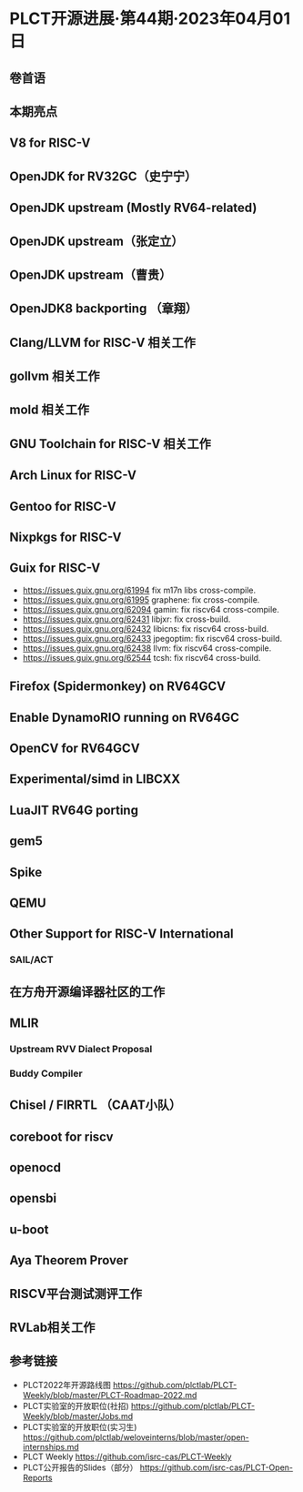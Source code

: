 # PLCT开源进展·第44期·2023年04月01日

## 卷首语


## 本期亮点


## V8 for RISC-V

## OpenJDK for RV32GC（史宁宁）


## OpenJDK upstream (Mostly RV64-related)

## OpenJDK upstream（张定立）

## OpenJDK upstream（曹贵）

## OpenJDK8 backporting （章翔）

## Clang/LLVM for RISC-V 相关工作

## gollvm 相关工作

## mold 相关工作

## GNU Toolchain for RISC-V 相关工作

## Arch Linux for RISC-V

## Gentoo for RISC-V

## Nixpkgs for RISC-V

## Guix for RISC-V

- https://issues.guix.gnu.org/61994 fix m17n libs cross-compile.
- https://issues.guix.gnu.org/61995 graphene: fix cross-compile.
- https://issues.guix.gnu.org/62094 gamin: fix riscv64 cross-compile.
- https://issues.guix.gnu.org/62431 libjxr: fix cross-build.
- https://issues.guix.gnu.org/62432 libicns: fix riscv64 cross-build.
- https://issues.guix.gnu.org/62433 jpegoptim: fix riscv64 cross-build.
- https://issues.guix.gnu.org/62438 llvm: fix riscv64 cross-compile.
- https://issues.guix.gnu.org/62544 tcsh: fix riscv64 cross-build.

## Firefox (Spidermonkey) on RV64GCV

## Enable DynamoRIO running on RV64GC

## OpenCV for RV64GCV

## Experimental/simd in LIBCXX

## LuaJIT RV64G porting

## gem5

## Spike

## QEMU

## Other Support for RISC-V International

### SAIL/ACT

## 在方舟开源编译器社区的工作

## MLIR

### Upstream RVV Dialect Proposal


### Buddy Compiler


## Chisel / FIRRTL （CAAT小队）

## coreboot for riscv

## openocd

## opensbi

## u-boot

## Aya Theorem Prover

## RISCV平台测试测评工作

## RVLab相关工作

## 参考链接

- PLCT2022年开源路线图 https://github.com/plctlab/PLCT-Weekly/blob/master/PLCT-Roadmap-2022.md
- PLCT实验室的开放职位(社招) https://github.com/plctlab/PLCT-Weekly/blob/master/Jobs.md
- PLCT实验室的开放职位(实习生) https://github.com/plctlab/weloveinterns/blob/master/open-internships.md
- PLCT Weekly https://github.com/isrc-cas/PLCT-Weekly
- PLCT公开报告的Slides（部分） https://github.com/isrc-cas/PLCT-Open-Reports
